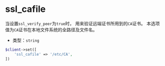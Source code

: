 # ssl_cafile

当设置`ssl_verify_peer`为`true`时， 用来验证远端证书所用到的`CA`证书。 本选项值为`CA`证书在本地文件系统的全路径及文件名。

* 类型：`string`

```php
$client->set([
    'ssl_cafile' => '/etc/CA',
])
```